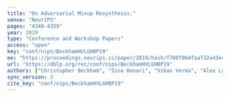 ```yaml
---
title: "On Adversarial Mixup Resynthesis."
venue: "NeurIPS"
pages: "4348-4359"
year: 2019
type: "Conference and Workshop Papers"
access: "open"
key: "conf/nips/BeckhamHVLGHBP19"
ee: "https://proceedings.neurips.cc/paper/2019/hash/f708f064faaf32a43e4d3c784e6af9ea-Abstract.html"
url: "https://dblp.org/rec/conf/nips/BeckhamHVLGHBP19"
authors: ["Christopher Beckham", "Sina Honari", "Vikas Verma", "Alex Lamb", "Farnoosh Ghadiri", "R. Devon Hjelm", "Yoshua Bengio", "Chris Pal"]
sync_version: 3
cite_key: "conf/nips/BeckhamHVLGHBP19"
---
```

